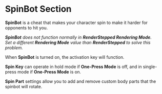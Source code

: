 # SpinBot Section

**SpinBot** is a cheat that makes your character spin to make it harder for opponents to hit you.

***SpinBot** does not function normally in **RenderStepped Rendering Mode**. Set a different **Rendering Mode** value than **RenderStepped** to solve this problem.*

When **SpinBot** is turned on, the activation key will function.

**Spin Key** can operate in hold mode if **One-Press Mode** is off, and in single-press mode if **One-Press Mode** is on.

**Spin Part** settings allow you to add and remove custom body parts that the spinbot will rotate.